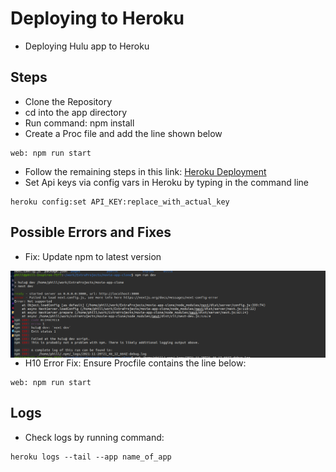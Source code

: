# Deploying to Heroku
* Deploying Hulu app to Heroku

## Steps
* Clone the Repository
* cd into the app directory
* Run command: npm install
*  Create a Proc file and add the line shown below
```
web: npm run start
```
* Follow the remaining steps in this link: [Heroku Deployment](https://mariestarck.com/deploy-your-next-js-app-to-heroku-in-5-minutes/)
* Set Api keys via config vars in Heroku by typing in the command line
```
heroku config:set API_KEY:replace_with_actual_key
```

## Possible Errors and Fixes
* Fix: Update npm to latest version

<img src="Deployment/Heroku/Screenshots/Hulu_Error1.png"
     alt="Initial GET request"
     style="float: left; margin-right: 10px;" />


---
* H10 Error Fix: Ensure Procfile contains the line below:
```
web: npm run start
```




## Logs
* Check logs by running command:
```
heroku logs --tail --app name_of_app
```

